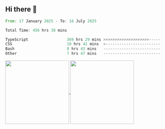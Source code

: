 ## Hi there 👋
<!--START_SECTION:waka-->

```rust
From: 17 January 2025 - To: 16 July 2025

Total Time: 456 hrs 38 mins

TypeScript                 369 hrs 29 mins >>>>>>>>>>>>>>>>>>>>-----   79.56 %
CSS                        10 hrs 42 mins  >------------------------   02.31 %
Bash                       8 hrs 43 mins   -------------------------   01.88 %
Other                      7 hrs 47 mins   -------------------------   01.68 %
```

<!--END_SECTION:waka-->

<a href="https://github.com/anuraghazra/github-readme-stats">
  <img height=200 align="center" src="https://github-readme-stats.vercel.app/api/top-langs/?username=paulgeorge35&layout=donut&langs_count=5&theme=transparent" />
</a>
<a href="https://github.com/anuraghazra/convoychat">
  <img height=200 align="center" src="https://github-readme-stats.vercel.app/api?username=paulgeorge35&show_icons=true&show=prs_merged&theme=transparent&rank_icon=github" />
</a>
